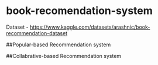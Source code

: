 # book-recomendation-system

Dataset - https://www.kaggle.com/datasets/arashnic/book-recommendation-dataset

##Popular-based Recommendation system

##Collabrative-based Recommendation system
